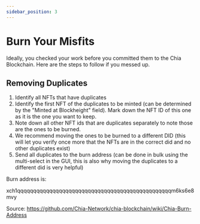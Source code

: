 ```yaml
---
sidebar_position: 3
---
```


# Burn Your Misfits
Ideally, you checked your work before you committed them to the Chia Blockchain. Here are the steps to follow if you messed up.

## Removing Duplicates

1. Identify all NFTs that have duplicates
2. Identify the first NFT of the duplicates to be minted (can be determined by the "Minted at Blockheight" field). Mark down the NFT ID of this one as it is the one you want to keep.
3. Note down all other NFT ids that are duplicates separately to note those are the ones to be burned.
4. We recommend moving the ones to be burned to a different DID (this will let you verify once more that the NFTs are in the correct did and no other duplicates exist)
5. Send all duplicates to the burn address (can be done in bulk using the multi-select in the GUI, this is also why moving the duplicates to a different did is very helpful)


Burn address is: 

xch1qqqqqqqqqqqqqqqqqqqqqqqqqqqqqqqqqqqqqqqqqqqqqqqqm6ks6e8mvy

Source: https://github.com/Chia-Network/chia-blockchain/wiki/Chia-Burn-Address
